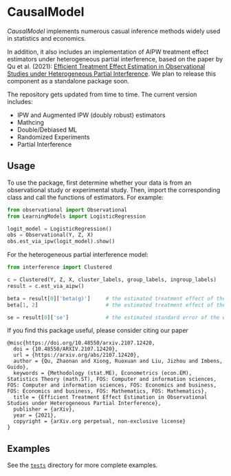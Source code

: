 # CausalModel

*CausalModel* implements numerous casual inference methods widely used in statistics and economics. 

In addition, it also includes an implementation of AIPW treatment effect estimators under heterogeneous partial interference, based on the paper by Qu et al. (2021): [Efficient Treatment Effect Estimation in Observational Studies under Heterogeneous Partial Interference](https://arxiv.org/pdf/2107.12420.pdf). We plan to release this component as a standalone package soon.

The repository gets updated from time to time. The current version includes:

* IPW and Augmented IPW (doubly robust) estimators
* Mathcing
* Double/Debiased ML
* Randomized Experiments
* Partial Interference

## Usage

To use the package, first determine whether your data is from an observational study or experimental study.
Then, import the corresponding class and call the functions of estimators.
For example:

```python
from observational import Observational
from LearningModels import LogisticRegression

logit_model = LogisticRegression()
obs = Observational(Y, Z, X)
obs.est_via_ipw(logit_model).show()
```

For the heterogeneous partial interference model:

```python
from interference import Clustered

c = Clustered(Y, Z, X, cluster_labels, group_labels, ingroup_labels)
result = c.est_via_aipw()

beta = result[0]['beta(g)']     # the estimated treatment effect of the first group
beta[1, 2]                      # the estimated treatment effect of the first group when there are 1 treated neighbour in the first group and 2 treated neighbours in the second group

se = result[0]['se']            # the estimated standard error of the estimated treatment effect of the first group
``` 

If you find this package useful, please consider citing our paper

```
@misc{https://doi.org/10.48550/arxiv.2107.12420,
  doi = {10.48550/ARXIV.2107.12420},
  url = {https://arxiv.org/abs/2107.12420},
  author = {Qu, Zhaonan and Xiong, Ruoxuan and Liu, Jizhou and Imbens, Guido},
  keywords = {Methodology (stat.ME), Econometrics (econ.EM), Statistics Theory (math.ST), FOS: Computer and information sciences, FOS: Computer and information sciences, FOS: Economics and business, FOS: Economics and business, FOS: Mathematics, FOS: Mathematics},
  title = {Efficient Treatment Effect Estimation in Observational Studies under Heterogeneous Partial Interference},
  publisher = {arXiv},
  year = {2021},
  copyright = {arXiv.org perpetual, non-exclusive license}
}
```

## Examples

See the [`tests`](tests) directory for more complete examples.


